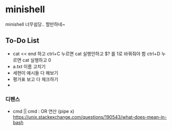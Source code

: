 # minishell
minishell 너무쉽당.. 할만하네~ 



## To-Do List
- cat << end 하고 ctrl+C 누르면 cat 실행안하고 $? 를 1로 바꿔줘야 함
				 ctrl+D 누르면 cat 실행하고 0
- a.txt 이름 고치기
- 세현이 예시들 다 해보기
- 평가표 보고 다 체크하기
- 

### 디펜스
- cmd || cmd : OR 연산 (pipe x)
	https://unix.stackexchange.com/questions/190543/what-does-mean-in-bash
